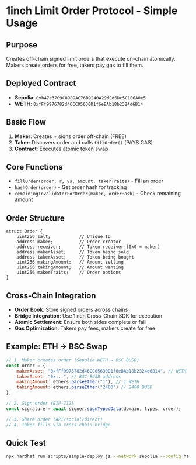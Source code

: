 # 1inch Limit Order Protocol - Simple Usage

## Purpose
Creates off-chain signed limit orders that execute on-chain atomically. Makers create orders for free, takers pay gas to fill them.

## Deployed Contract
- **Sepolia**: `0xb47e3709C8989AC76B9240A29dEd6Dc5C106A0e5`
- **WETH**: `0xfFf9976782d46CC05630D1f6eBAb18b2324d6B14`

## Basic Flow
1. **Maker**: Creates + signs order off-chain (FREE)
2. **Taker**: Discovers order and calls `fillOrder()` (PAYS GAS)
3. **Contract**: Executes atomic token swap

## Core Functions
- `fillOrder(order, r, vs, amount, takerTraits)` - Fill an order
- `hashOrder(order)` - Get order hash for tracking
- `remainingInvalidatorForOrder(maker, orderHash)` - Check remaining amount

## Order Structure
```solidity
struct Order {
    uint256 salt;           // Unique ID
    address maker;          // Order creator
    address receiver;       // Token receiver (0x0 = maker)
    address makerAsset;     // Token being sold
    address takerAsset;     // Token being bought
    uint256 makingAmount;   // Amount selling
    uint256 takingAmount;   // Amount wanting
    uint256 makerTraits;    // Order options
}
```

## Cross-Chain Integration
- **Order Book**: Store signed orders across chains
- **Bridge Integration**: Use 1inch Cross-Chain SDK for execution
- **Atomic Settlement**: Ensure both sides complete or fail
- **Gas Optimization**: Takers pay fees, makers create for free

## Example: ETH → BSC Swap
```javascript
// 1. Maker creates order (Sepolia WETH → BSC BUSD)
const order = {
    makerAsset: "0xfFf9976782d46CC05630D1f6eBAb18b2324d6B14", // WETH
    takerAsset: "0x...", // BSC BUSD address
    makingAmount: ethers.parseEther("1"), // 1 WETH
    takingAmount: ethers.parseEther("2400") // 2400 BUSD
};

// 2. Sign order (EIP-712)
const signature = await signer.signTypedData(domain, types, order);

// 3. Share order (API/social/direct)
// 4. Taker fills via cross-chain bridge
```

## Quick Test
```bash
npx hardhat run scripts/simple-deploy.js --network sepolia --config hardhat.simple.config.js
```